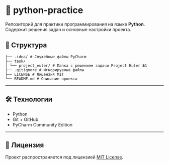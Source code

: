 # 🐍 python-practice

Репозиторий для практики программирования на языке **Python**.  
Содержит решения задач и основные настройки проекта.

## 📁 Структура
```
├── .idea/ # Служебные файлы PyCharm
├── task/
│ └── project_euler/ # Папка с решением задачи Project Euler №1
├── .gitignore # Игнорируемые файлы
├── LICENSE # Лицензия MIT
└── README.md # Описание проекта
```
---
## 🛠 Технологии

- Python
- Git + GitHub
- PyCharm Community Edition
---
## 📜 Лицензия

Проект распространяется под лицензией [MIT License](LICENSE).

